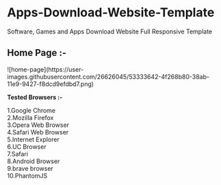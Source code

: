 # Apps-Download-Website-Template
Software, Games and Apps Download Website Full Responsive Template<br>
<h2>Home Page :-</h2>
![home-page](https://user-images.githubusercontent.com/26626045/53333642-4f268b80-38ab-11e9-9427-f8dcd9efdbd7.png)

<b>Tested Browsers :- </b>

1.Google Chrome</br>
2.Mozilla Firefox</br>
3.Opera Web Browser</br>
4.Safari Web Browser</br>
5.Internet Explorer</br>
6.UC Browser</br>
7.Safari</br>
8.Android Browser</br>
9.brave browser</br>
10.PhantomJS</br>

